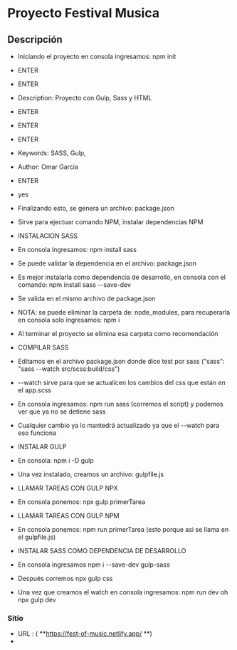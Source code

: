 # Proyecto Festival Musica

## Descripción

- Iniciando el proyecto en consola ingresamos: npm init
- ENTER
- ENTER
- Description: Proyecto con Gulp, Sass y HTML
- ENTER
- ENTER
- ENTER
- Keywords: SASS, Gulp,
- Author: Omar Garcia
- ENTER
- yes
- Finalizando esto, se genera un archivo: package.json
- Sirve para ejectuar comando NPM, instalar dependencias NPM

- INSTALACION SASS
- En consola ingresamos: npm install sass
- Se puede validar la dependencia en el archivo: package.json
- Es mejor instalarla como dependencia de desarrollo, en consola con el comando: npm install sass --save-dev
- Se valida en el mismo archivo de package.json

- NOTA: se puede eliminar la carpeta de: node_modules, para recuperarla en consola solo ingresamos: npm i
- Al terminar el proyecto se elimina esa carpeta como recomendación

- COMPILAR SASS
- Editamos en el archivo package.json donde dice test por sass ("sass": "sass --watch src/scss:build/css")
- --watch sirve para que se actualicen los cambios del css que están en el app.scss
- En consola ingresamos: npm run sass (corremos el script) y podemos ver que ya no se detiene sass
- Cualquier cambio ya lo mantedrá actualizado ya que el --watch para eso funciona

- INSTALAR GULP
- En consola: npm i -D gulp
- Una vez instalado, creamos un archivo: gulpfile.js

- LLAMAR TAREAS CON GULP NPX
- En consola ponemos: npx gulp primerTarea

- LLAMAR TAREAS CON GULP NPM
- En consola ponemos: npm run primerTarea (esto porque asi se llama en el gulpfile.js)

- INSTALAR SASS COMO DEPENDENCIA DE DESARROLLO
- En consola ingresamos npm i --save-dev gulp-sass
- Después corremos npx gulp css
- Una vez que creamos el watch en consola ingresamos: npm run dev oh npx gulp dev

### Sitio

- URL : ( **https://fest-of-music.netlify.app/ **)
-